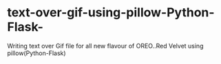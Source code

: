 # text-over-gif-using-pillow-Python-Flask-
Writing text over Gif file for all new flavour of OREO..Red Velvet using pillow(Python-Flask)

